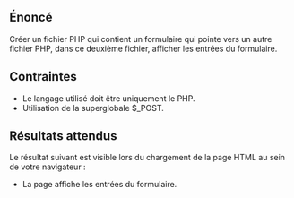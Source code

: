 ## Énoncé

Créer un fichier PHP qui contient un formulaire qui pointe vers un autre fichier PHP, dans ce deuxième fichier, afficher les entrées du formulaire.

## Contraintes

- Le langage utilisé doit être uniquement le PHP.
- Utilisation de la superglobale $_POST.

## Résultats attendus

Le résultat suivant est visible lors du chargement de la page HTML au sein de votre navigateur :

- La page affiche les entrées du formulaire.